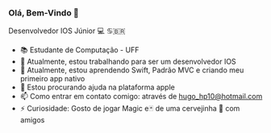 ### Olá, Bem-Vindo 👋

<!--
**HPR10/HPR10** is a ✨ _special_ ✨ repository because its `README.md` (this file) appears on your GitHub profile.
-->
Desenvolvedor IOS Júnior 💻 ♋️🇧🇷

- 📚 Estudante de Computação - UFF
- 🔭 Atualmente, estou trabalhando para ser um desenvolvedor IOS
- 🌱 Atualmente, estou aprendendo Swift, Padrão MVC e criando meu primeiro app nativo
- 🤔 Estou procurando ajuda na plataforma apple
- 📫 Como entrar em contato comigo: através de hugo_hp10@hotmail.com
- ⚡  Curiosidade: Gosto de jogar Magic e🃏 de uma cervejinha 🍺 com amigos


